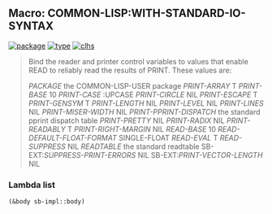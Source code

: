 ## Macro: COMMON-LISP:WITH-STANDARD-IO-SYNTAX
[![package](https://img.shields.io/badge/Package-COMMON--LISP-5f9ea0.svg?style=social&colorA=999999)](../) [![type](https://img.shields.io/badge/Type-Macro-5f9ea0.svg?style=social&colorA=999999)](../#macro) [![clhs](https://img.shields.io/badge/CLHS-WITH--STANDARD--IO--SYNTAX-5f9ea0.svg?style=social&colorA=999999)](http://www.lispworks.com/documentation/HyperSpec/Body/m_w_std_.htm) 

> Bind the reader and printer control variables to values that enable READ
> to reliably read the results of PRINT. These values are:
> 
> *PACKAGE*                        the COMMON-LISP-USER package
> *PRINT-ARRAY*                    T
> *PRINT-BASE*                     10
> *PRINT-CASE*                     :UPCASE
> *PRINT-CIRCLE*                   NIL
> *PRINT-ESCAPE*                   T
> *PRINT-GENSYM*                   T
> *PRINT-LENGTH*                   NIL
> *PRINT-LEVEL*                    NIL
> *PRINT-LINES*                    NIL
> *PRINT-MISER-WIDTH*              NIL
> *PRINT-PPRINT-DISPATCH*          the standard pprint dispatch table
> *PRINT-PRETTY*                   NIL
> *PRINT-RADIX*                    NIL
> *PRINT-READABLY*                 T
> *PRINT-RIGHT-MARGIN*             NIL
> *READ-BASE*                      10
> *READ-DEFAULT-FLOAT-FORMAT*      SINGLE-FLOAT
> *READ-EVAL*                      T
> *READ-SUPPRESS*                  NIL
> *READTABLE*                      the standard readtable
> SB-EXT:*SUPPRESS-PRINT-ERRORS*          NIL
> SB-EXT:*PRINT-VECTOR-LENGTH*            NIL

### Lambda list
```cl
(&body sb-impl::body)
```
